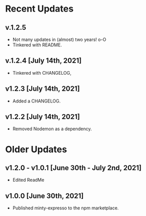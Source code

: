 # Recent Updates #
## v.1.2.5
* Not many updates in (almost) two years! o-O
* Tinkered with README.

## v.1.2.4 [July 14th, 2021]
* Tinkered with CHANGELOG,

## v1.2.3 [July 14th, 2021]
* Added a CHANGELOG.

## v1.2.2 [July 14th, 2021]
* Removed Nodemon as a dependency.

# Older Updates #

## v1.2.0 - v1.0.1 [June 30th - July 2nd, 2021]
* Edited ReadMe

## v1.0.0 [June 30th, 2021]
* Published minty-expresso to the npm marketplace.
